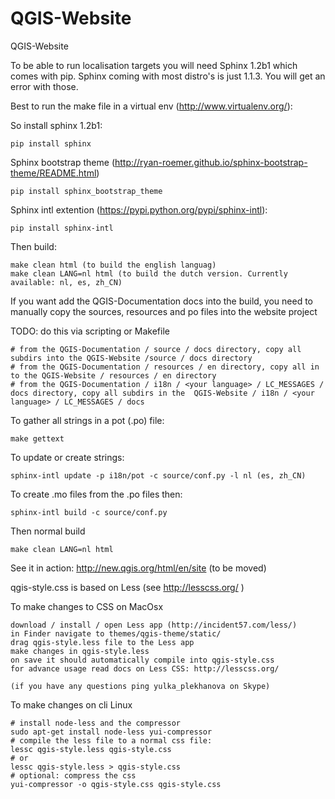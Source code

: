 QGIS-Website
============

QGIS-Website

To be able to run localisation targets you will need Sphinx 1.2b1 which comes with pip. 
Sphinx coming with most distro's is just 1.1.3. You will get an error with those.

Best to run the make file in a virtual env (http://www.virtualenv.org/):

So install sphinx 1.2b1:

    pip install sphinx

Sphinx bootstrap theme (http://ryan-roemer.github.io/sphinx-bootstrap-theme/README.html)

    pip install sphinx_bootstrap_theme

Sphinx intl extention (https://pypi.python.org/pypi/sphinx-intl):

    pip install sphinx-intl

Then build:

    make clean html (to build the english languag)
    make clean LANG=nl html (to build the dutch version. Currently available: nl, es, zh_CN)

If you want add the QGIS-Documentation docs into the build, you need to manually copy the sources, resources and po files into the website project

TODO: do this via scripting or Makefile

    # from the QGIS-Documentation / source / docs directory, copy all subdirs into the QGIS-Website /source / docs directory
    # from the QGIS-Documentation / resources / en directory, copy all in to the QGIS-Website / resources / en directory
    # from the QGIS-Documentation / i18n / <your language> / LC_MESSAGES / docs directory, copy all subdirs in the  QGIS-Website / i18n / <your language> / LC_MESSAGES / docs

To gather all strings in a pot (.po) file:

    make gettext

To update or create strings:

    sphinx-intl update -p i18n/pot -c source/conf.py -l nl (es, zh_CN)

To create .mo files from the .po files then:

    sphinx-intl build -c source/conf.py

Then normal build

    make clean LANG=nl html
    
See it in action: http://new.qgis.org/html/en/site (to be moved)

qgis-style.css is based on Less (see http://lesscss.org/ )

To make changes to CSS on MacOsx
 
    download / install / open Less app (http://incident57.com/less/)
    in Finder navigate to themes/qgis-theme/static/
    drag qgis-style.less file to the Less app
    make changes in qgis-style.less
    on save it should automatically compile into qgis-style.css
    for advance usage read docs on Less CSS: http://lesscss.org/

    (if you have any questions ping yulka_plekhanova on Skype)

To make changes on cli Linux

    # install node-less and the compressor
    sudo apt-get install node-less yui-compressor
    # compile the less file to a normal css file:
    lessc qgis-style.less qgis-style.css
    # or
    lessc qgis-style.less > qgis-style.css
    # optional: compress the css
    yui-compressor -o qgis-style.css qgis-style.css
    
